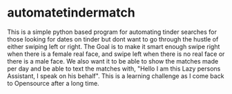 # automatetindermatch
This is a simple python based program for automating tinder searches for those looking for dates on tinder but dont want to go through the hustle of either swiping left or right. The Goal is to make it smart enough swipe right when there is a female real face, and swipe left when there is no real face or there is a male face. We also want it to be able to show the matches made per day and be able to text the matches with, "Hello I am this Lazy persons Assistant, I speak on his behalf". This is a learning challenge as I come back to Opensource after a long time.
